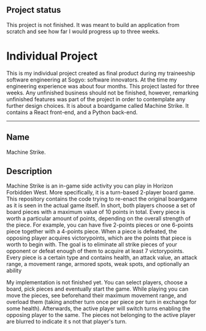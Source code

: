 ## Project status
This project is not finished. It was meant to build an application from scratch and see how far I would progress up to three weeks.

# Individual Project

This is my individual project created as final product during my traineeship software engineering at Sogyo: software innovators. At the time my engineering experience was about four months. This project lasted for three weeks. Any unfinished business should not be finished, however, remarking unfinished features was part of the project in order to contemplate any further design choices. It is about a boardgame called Machine Strike. It contains a React front-end, and a Python back-end.

***

## Name
Machine Strike.

## Description
Machine Strike is an in-game side activity you can play in Horizon Forbidden West. More specifically, it is a turn-based 2-player board game. This repository contains the code trying to re-enact the original boardgame as it is seen in the actual game itself. In short, both players choose a set of board pieces with a maximum value of 10 points in total. Every piece is worth a particular amount of points, depending on the overall strength of the piece. For example, you can have five 2-points pieces or one 6-points piece together with a 4-points piece. When a piece is defeated, the opposing player acquires victorypoints, which are the points that piece is worth to begin with. The goal is to eliminate all strike pieces of your opponent or defeat enough of them to acquire at least 7 victorypoints. Every piece is a certain type and contains health, an attack value, an attack range, a movement range, armored spots, weak spots, and optionally an ability

My implementation is not finished yet. You can select players, choose a board, pick pieces and eventually start the game. While playing you can move the pieces, see beforehand their maximum movement range, and overload them (taking another turn once per piece per turn in exchange for some health). Afterwards, the active player will switch turns enabling the opposing player to the same. The pieces not belonging to the active player are blurred to indicate it s not that player's turn.

